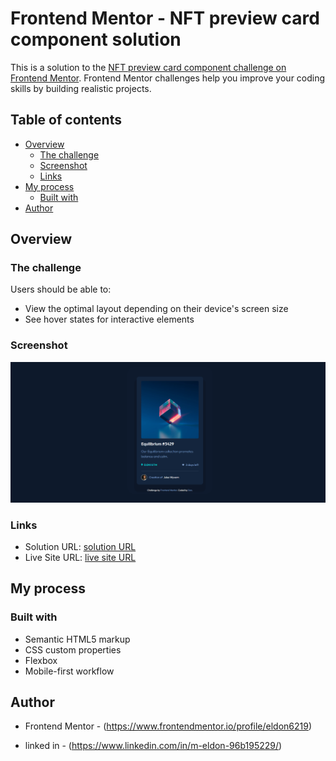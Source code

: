 # Frontend Mentor - NFT preview card component solution

This is a solution to the [NFT preview card component challenge on Frontend Mentor](https://www.frontendmentor.io/challenges/nft-preview-card-component-SbdUL_w0U). Frontend Mentor challenges help you improve your coding skills by building realistic projects. 

## Table of contents

- [Overview](#overview)
  - [The challenge](#the-challenge)
  - [Screenshot](#screenshot)
  - [Links](#links)
- [My process](#my-process)
  - [Built with](#built-with)
- [Author](#author)

## Overview

### The challenge

Users should be able to:

- View the optimal layout depending on their device's screen size
- See hover states for interactive elements

### Screenshot

![](./nft.png)

### Links

- Solution URL: [ solution URL ](https://github.com/eldon6219/nft-preview-card-component-using-html-and-css)
- Live Site URL: [ live site URL ](https://eldon6219.github.io/nft-preview-card-component-using-html-and-css/)

## My process

### Built with

- Semantic HTML5 markup
- CSS custom properties
- Flexbox
- Mobile-first workflow





## Author


- Frontend Mentor - (https://www.frontendmentor.io/profile/eldon6219)

- linked in - (https://www.linkedin.com/in/m-eldon-96b195229/)


